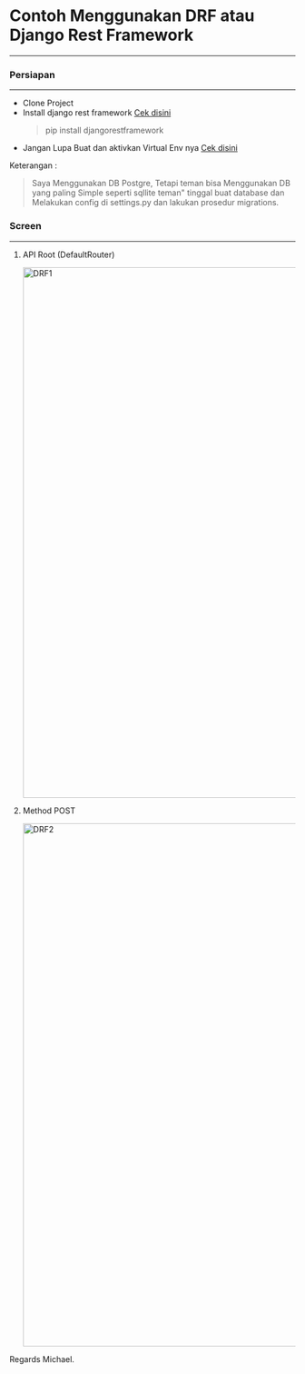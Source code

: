 # Contoh Menggunakan DRF atau Django Rest Framework
-----------------------------------------------------------------------------------------------------------------------------
### Persiapan
-----------------------------------------------------------------------------------------------------------------------------
* Clone Project
* Install django rest framework [Cek disini](https://www.django-rest-framework.org/)
   <blockquote>pip install djangorestframework</blockquote>
* Jangan Lupa Buat dan aktivkan Virtual Env nya [Cek disini](https://tutorial.djangogirls.org/en/django_installation/)

Keterangan :
<blockquote>Saya Menggunakan DB Postgre, Tetapi teman bisa Menggunakan DB yang paling Simple seperti sqllite
teman" tinggal buat database dan Melakukan config di settings.py dan lakukan prosedur migrations.</blockquote>

### Screen
---------------------

1. API Root (DefaultRouter)

   <img width="934" alt="DRF1" src="https://user-images.githubusercontent.com/22437935/60614076-2a1cc900-9e07-11e9-9374-2a4ef34895d0.png">

2. Method POST

   <img width="921" alt="DRF2" src="https://user-images.githubusercontent.com/22437935/60614207-710abe80-9e07-11e9-8653-617b1bc08362.png">
Regards
Michael.

